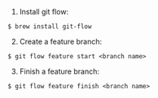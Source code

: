 
1. Install git flow:
```
$ brew install git-flow
```

2. Create a feature branch:

```
$ git flow feature start <branch name>
```
3. Finish a feature branch:
```
$ git flow feature finish <branch name>
```
